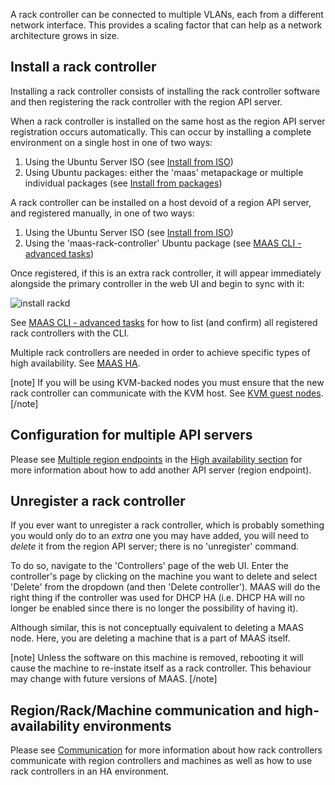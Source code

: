 A rack controller can be connected to multiple VLANs, each from a different
network interface. This provides a scaling factor that can help as a network
architecture grows in size.

## Install a rack controller

Installing a rack controller consists of installing the rack controller
software and then registering the rack controller with the region API server.

When a rack controller is installed on the same host as the region API server
registration occurs automatically. This can occur by installing a complete
environment on a single host in one of two ways:

1. Using the Ubuntu Server ISO (see [Install from ISO][install-from-iso])
1. Using Ubuntu packages: either the 'maas' metapackage or multiple individual
   packages (see [Install from packages][install-from-packages])

A rack controller can be installed on a host devoid of a region API server, and
registered manually, in one of two ways:

1. Using the Ubuntu Server ISO (see [Install from ISO][install-from-iso-rackd])
1. Using the 'maas-rack-controller' Ubuntu package (see
   [MAAS CLI - advanced tasks][cli-install-rackd])

Once registered, if this is an extra rack controller, it will appear
immediately alongside the primary controller in the web UI and begin to sync
with it:

![install rackd][img__install-rackd]

See [MAAS CLI - advanced tasks][cli-list-rackd] for how to list (and confirm)
all registered rack controllers with the CLI.

Multiple rack controllers are needed in order to achieve specific types of
high availability. See [MAAS HA][manage-ha].

[note]
If you will be using KVM-backed nodes you must ensure that the new
rack controller can communicate with the KVM host. See
[KVM guest nodes][add-nodes-kvm-guest-nodes].
[/note]

## Configuration for multiple API servers

Please see [Multiple region endpoints][multi-region-endpoints] in the [High
availability section][manage-ha] for more information about how to add another API server
(region endpoint).

## Unregister a rack controller

If you ever want to unregister a rack controller, which is probably something
you would only do to an *extra* one you may have added, you will need to
*delete* it from the region API server; there is no 'unregister' command.

To do so, navigate to the 'Controllers' page of the web UI. Enter the
controller's page by clicking on the machine you want to delete and select
'Delete' from the dropdown (and then 'Delete controller'). MAAS will do the
right thing if the controller was used for DHCP HA (i.e. DHCP HA will no longer
be enabled since there is no longer the possibility of having it).

Although similar, this is not conceptually equivalent to deleting a MAAS node.
Here, you are deleting a machine that is a part of MAAS itself.

[note]
Unless the software on this machine is removed, rebooting it will cause the
machine to re-instate itself as a rack controller. This behaviour may change
with future versions of MAAS.
[/note]

## Region/Rack/Machine communication and high-availability environments

Please see [Communication][machine-comms] for more information about how rack
controllers communicate with region controllers and machines as well as how to
use rack controllers in an HA environment.

<!-- LINKS -->

[multi-region-endpoints]: manage-ha.md#multiple-region-endpoints
[machine-comms]: intro-communication.md
[manage-ha]: manage-ha.md
[install-from-iso]: installconfig-iso-install.md
[install-from-iso-rackd]: installconfig-iso-install.md#rack-controller
[install-from-packages]: installconfig-package-install.md
[cli-install-rackd]: manage-cli-advanced.md#install-a-rack-controller
[cli-list-rackd]: manage-cli-advanced.md#list-rack-controllers
[add-nodes-kvm-guest-nodes]: nodes-add.md#kvm-guest-nodes

[img__install-rackd]: ../media/installconfig-rack__2.4_install-rackd.png